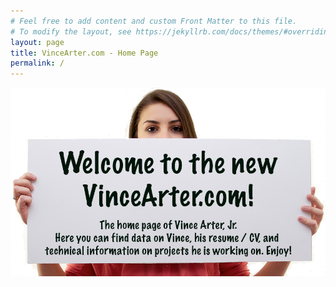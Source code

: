 ```yaml
---
# Feel free to add content and custom Front Matter to this file.
# To modify the layout, see https://jekyllrb.com/docs/themes/#overriding-theme-defaults
layout: page
title: VinceArter.com - Home Page
permalink: /
---
```

![Banner](/assets/images/billboardwelcome.png "Some Banner Image")
